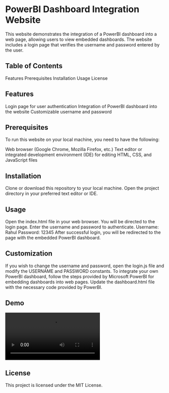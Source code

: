 # PowerBI Dashboard Integration Website
This website demonstrates the integration of a PowerBI dashboard into a web page, allowing users to view embedded dashboards. The website includes a login page that verifies the username and password entered by the user.

## Table of Contents
Features
Prerequisites
Installation
Usage
License
## Features
Login page for user authentication
Integration of PowerBI dashboard into the website
Customizable username and password
## Prerequisites
To run this website on your local machine, you need to have the following:

Web browser (Google Chrome, Mozilla Firefox, etc.)
Text editor or integrated development environment (IDE) for editing HTML, CSS, and JavaScript files
## Installation
Clone or download this repository to your local machine.
Open the project directory in your preferred text editor or IDE.
## Usage
Open the index.html file in your web browser.
You will be directed to the login page.
Enter the username and password to authenticate.
Username: Rahul
Password: 12345
After successful login, you will be redirected to the page with the embedded PowerBI dashboard.
## Customization
If you wish to change the username and password, open the login.js file and modify the USERNAME and PASSWORD constants.
To integrate your own PowerBI dashboard, follow the steps provided by Microsoft PowerBI for embedding dashboards into web pages. Update the dashboard.html file with the necessary code provided by PowerBI.

## Demo
![website-demo](https://github.com/Rahul-Budhan/Power-BI-Dashboard-website-with-login-page/blob/main/src/power-bi-website-integration-demo.mp4)

## License
This project is licensed under the MIT License.

